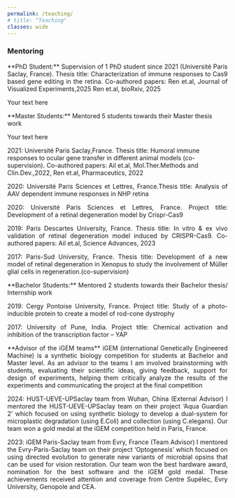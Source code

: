 ```yaml
---
permalink: /teaching/
# title: "Teaching"
classes: wide
---
```


### **Mentoring**
<p align="justify">**PhD Student:** Supervision of 1 PhD student since 2021 (Université Paris Saclay, France). Thesis title: Characterization of immune responses to Cas9 based gene editing in the retina. Co-authored papers: Ren et.al, Journal of Visualized Experiments,2025 Ren et.al, bioRxiv, 2025</p>
 
<p align="justify">Your text here</p>**Master Students:** Mentored 5 students towards their Master thesis work
<p align="justify">Your text here</p>2021: Université Paris Saclay,France. Thesis title: Humoral immune responses to ocular gene transfer in different animal models (co-supervision). Co-authored papers: Ail et.al, Mol.Ther.Methods and Clin.Dev.,2022, Ren et.al, Pharmaceutics, 2022

<p align="justify">2020: Université Paris Sciences et Lettres, France.Thesis title: Analysis of AAV dependent immune responses in NHP retina</p>

<p align="justify">2020: Université Paris Sciences et Lettres, France. Project title: Development of a retinal degeneration model by Crispr-Cas9</p>

<p align="justify">2019: Paris Descartes University, France. Thesis title: In vitro & ex vivo validation of retinal degeneration model induced by CRISPR-Cas9. Co-authored papers: Ail et.al, Science Advances, 2023</p>

<p align="justify">2017: Paris-Sud University, France. Thesis title: Development of a new model of retinal degeneration in Xenopus to study the involvement of Müller glial cells in regeneration.(co-supervision)</p>
 
<p align="justify">**Bachelor Students:** Mentored 2 students towards their Bachelor thesis/ Internship work</p>
<p align="justify">2019: Cergy Pontoise University, France. Project title: Study of a photo-inducible protein to create a model of rod-cone dystrophy</p>

<p align="justify">2017: University of Pune, India. Project title: Chemical activation and inhibition of the transcription factor – YAP</p>

<p align="justify">**Advisor of the iGEM teams**
iGEM (international Genetically Engineered Machine) is a synthetic biology competition for students at Bachelor and Master level. As an advisor to the teams I am involved brainstorming with students, evaluating their scientific ideas, giving feedback, support for design of experiments, helping them critically analyze the results of the experiments and communicating the project at the final competition</p>

<p align="justify">2024: HUST-UEVE-UPSaclay team from Wuhan, China (External Advisor)
I mentored the HUST-UEVE-UPSaclay team on their project ‘Aqua Guardian 2’ which focused on using synthetic biology to develop a dual-system for microplastic degradation (using E.Coli) and collection (using C.elegans). Our team won a gold medal at the iGEM competition held in Paris, France.</p>

<p align="justify">2023: iGEM Paris-Saclay team from Evry, France (Team Advisor)
I mentored the Evry-Paris-Saclay team on their project ‘Optogenesis’ which focused on using directed evolution to generate new variants of microbial opsins that can be used for vision restoration. Our team won the best hardware award, nomination for the best software and the iGEM gold medal. These achievements received attention and coverage from Centre Supélec, Evry University, Genopole and CEA.</p>
